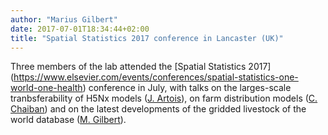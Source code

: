 ```yaml
---
author: "Marius Gilbert"
date: 2017-07-01T18:34:44+02:00
title: "Spatial Statistics 2017 conference in Lancaster (UK)"
---
```

Three members of the lab attended the [Spatial Statistics 2017]
(https://www.elsevier.com/events/conferences/spatial-statistics-one-world-one-health) 
conference in July, with talks on the larges-scale tranbsferability of H5Nx models ([J. Artois](/person/jean-artois)), 
on farm distribution models ([C. Chaiban](/person/celia-chaiban)) and on the latest developments of the gridded livestock 
of the world database ([M. Gilbert](/person/marius-gilbert)). 
